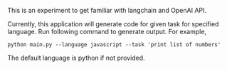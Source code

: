 This is an experiment to get familiar with langchain and OpenAI API.

Currently, this application will generate code for given task for specified language. Run following command to generate output.
For example,
```
python main.py --language javascript --task 'print list of numbers'
```

The default language is python if not provided.